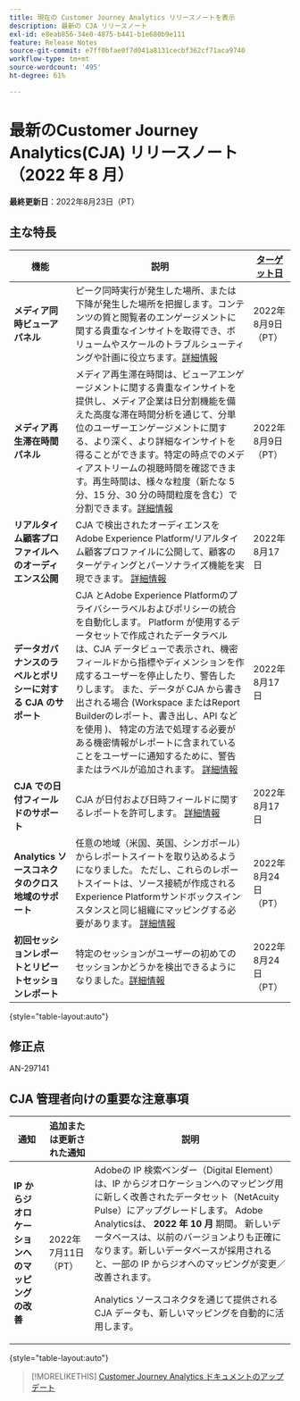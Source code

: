 ```yaml
---
title: 現在の Customer Journey Analytics リリースノートを表示
description: 最新の CJA リリースノート
exl-id: e8eab856-34e0-4875-b441-b1e680b9e111
feature: Release Notes
source-git-commit: e7ff0bfae0f7d041a8131cecbf362cf71aca9740
workflow-type: tm+mt
source-wordcount: '495'
ht-degree: 61%

---
```


# 最新のCustomer Journey Analytics(CJA) リリースノート（2022 年 8 月）

**最終更新日**：2022年8月23日（PT）

## 主な特長

| 機能 | 説明 | [ターゲット日](/help/release-notes/releases.md) |
| ----------- | ---------- | ----- |
| **メディア同時ビューアパネル** | ピーク同時実行が発生した場所、または下降が発生した場所を把握します。コンテンツの質と閲覧者のエンゲージメントに関する貴重なインサイトを取得でき、ボリュームやスケールのトラブルシューティングや計画に役立ちます。[詳細情報](https://experienceleague.adobe.com/docs/analytics-platform/using/cja-workspace/panels/media-concurrent-viewers.html?lang=ja) | 2022年8月9日（PT） |
| **メディア再生滞在時間パネル** | メディア再生滞在時間は、ビューアエンゲージメントに関する貴重なインサイトを提供し、メディア企業は日分割機能を備えた高度な滞在時間分析を通じて、分単位のユーザーエンゲージメントに関する、より深く、より詳細なインサイトを得ることができます。特定の時点でのメディアストリームの視聴時間を確認できます。再生時間は、様々な粒度（新たな 5 分、15 分、30 分の時間粒度を含む）で分割できます。[詳細情報](https://experienceleague.adobe.com/docs/analytics-platform/using/cja-workspace/panels/media-playback-timespent/media-playback-time-spent.html?lang=ja) | 2022年8月9日（PT） |
| **リアルタイム顧客プロファイルへのオーディエンス公開** | CJA で検出されたオーディエンスをAdobe Experience Platform/リアルタイム顧客プロファイルに公開して、顧客のターゲティングとパーソナライズ機能を実現できます。 [詳細情報](https://experienceleague.adobe.com/docs/analytics-platform/using/cja-components/audiences/audiences-overview.html?lang=ja) | 2022年8月17日 |
| **データガバナンスのラベルとポリシーに対する CJA のサポート** | CJA とAdobe Experience Platformのプライバシーラベルおよびポリシーの統合を自動化します。 Platform が使用するデータセットで作成されたデータラベルは、CJA データビューで表示され、機密フィールドから指標やディメンションを作成するユーザーを停止したり、警告したりします。 また、データが CJA から書き出される場合 (Workspace またはReport Builderのレポート、書き出し、API などを使用 )、 特定の方法で処理する必要がある機密情報がレポートに含まれていることをユーザーに通知するために、警告またはラベルが追加されます。 [詳細情報](/help/data-views/data-governance.md) | 2022年8月17日 |
| **CJA での日付フィールドのサポート** | CJA が日付および日時フィールドに関するレポートを許可します。 [詳細情報](/help/data-views/data-views-usecases.md#date) | 2022年8月17日 |
| **Analytics ソースコネクタのクロス地域のサポート** | 任意の地域（米国、英国、シンガポール）からレポートスイートを取り込めるようになりました。 ただし、これらのレポートスイートは、ソース接続が作成されるExperience Platformサンドボックスインスタンスと同じ組織にマッピングする必要があります。 [詳細情報](https://experienceleague.adobe.com/docs/experience-platform/sources/ui-tutorials/create/adobe-applications/analytics.html?lang=ja) | 2022年8月24日（PT） |
| **初回セッションレポートとリピートセッションレポート** | 特定のセッションがユーザーの初めてのセッションかどうかを検出できるようになりました。[詳細情報](https://experienceleague.adobe.com/docs/analytics-platform/using/cja-dataviews/data-views-usecases.html?lang=ja#new-repeat) | 2022年8月24日（PT） |

{style=&quot;table-layout:auto&quot;}

## 修正点

AN-297141

##  CJA 管理者向けの重要な注意事項

| 通知 | 追加または更新された通知 | 説明 |
| --- | --- | --- |
| **IP からジオロケーションへのマッピングの改善** | 2022年7月11日（PT） | Adobeの IP 検索ベンダー（Digital Element）は、IP からジオロケーションへのマッピング用に新しく改善されたデータセット（NetAcuity Pulse）にアップグレードします。 Adobe Analyticsは、 **2022 年 10 月** 期間。 新しいデータベースは、以前のバージョンよりも正確になります。新しいデータベースが採用されると、一部の IP からジオへのマッピングが変更／改善されます。<p> Analytics ソースコネクタを通じて提供される CJA データも、新しいマッピングを自動的に活用します。 |

{style=&quot;table-layout:auto&quot;}

>[!MORELIKETHIS]
>[Customer Journey Analytics ドキュメントのアップデート](/help/release-notes/doc-changes.md)
